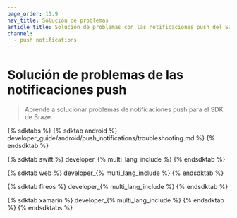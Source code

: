 ```yaml
---
page_order: 10.9
nav_title: Solución de problemas
article_title: Solución de problemas con las notificaciones push del SDK de Braze
channel:
  - push notifications
---
```


# Solución de problemas de las notificaciones push

> Aprende a solucionar problemas de notificaciones push para el SDK de Braze.

{% sdktabs %}
{% sdktab android %}
 developer_guide/android/push_notifications/troubleshooting.md %}
{% endsdktab %}

{% sdktab swift %}
 developer_{% multi_lang_include %}
{% endsdktab %}

{% sdktab web %}
 developer_{% multi_lang_include %}
{% endsdktab %}

{% sdktab fireos %}
 developer_{% multi_lang_include %}
{% endsdktab %}

{% sdktab xamarin %}
 developer_{% multi_lang_include %}
{% endsdktab %}
{% endsdktabs %}
